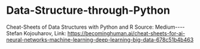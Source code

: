 # Data-Structure-through-Python
Cheat-Sheets of Data Structures with Python and R
Source: Medium---- Stefan Kojouharov, 
Link: https://becominghuman.ai/cheat-sheets-for-ai-neural-networks-machine-learning-deep-learning-big-data-678c51b4b463
